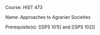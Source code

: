 




Course: HIST 473

Name: Approaches to Agrarian Societies

Prerequisite(s): [[SPS 101]] and [[SPS 102]]